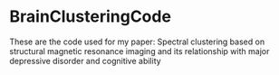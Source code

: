 # BrainClusteringCode
These are the code used for my paper: Spectral clustering based on structural magnetic resonance imaging and its relationship with major depressive disorder and cognitive ability
